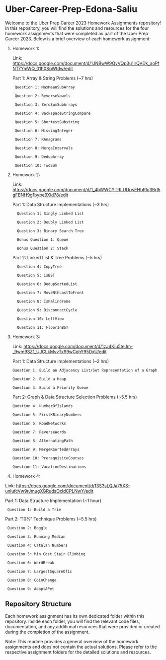 # Uber-Career-Prep-Edona-Saliu

Welcome to the Uber Prep Career 2023 Homework Assignments repository! In this repository, you will find the solutions and resources for the four homework assignments that were completed as part of the Uber Prep Career 2023.
Below is a brief overview of each homework assignment:

1. Homework 1:
   
     Link: https://docs.google.com/document/d/1JNBwW9QvVQp3u1irQVDk_aoPfNT7YmWQ_01hXSpWtdw/edit
   
     Part 1: Array & String Problems (~7 hrs)
     
        Question 1: MaxMeanSubArray
        
        Question 2: ReverseVowels
        
        Question 3: ZeroSumSubArrays
        
        Question 4: BackspaceStringCompare
        
        Question 5: ShortestSubstring
        
        Question 6: MissingInteger
        
        Question 7: KAnagrams
        
        Question 8: MergeIntervals
        
        Question 9: DedupArray
        
        Question 10: TwoSum


2. Homework 2:
   
   Link: https://docs.google.com/document/d/1_4bWWCYTRLUDrwEHbRIo3BrI5gFBNH9g1bype9Xid78/edit
   
   Part 1: Data Structure Implementations (~3 hrs)
   
         Question 1: Singly Linked List
      
         Question 2: Doubly Linked List
      
         Question 3: Binary Search Tree
      
         Bonus Question 1: Queue
      
         Bonus Question 2: Stack
   
    Part 2: Linked List & Tree Problems (~5 hrs)
   
         Question 4: CopyTree
      
         Question 5: IsBST
      
         Question 6: DedupSortedList
      
         Question 7: MoveNthLastToFront
      
         Question 8: IsPalindrome
      
         Question 9: DisconnectCycle
      
         Question 10: LeftView
      
         Question 11: FloorInBST

3. Homework 3:
   
   Link: https://docs.google.com/document/d/1zJ4Kiu5teJm-_9wm9SZ1_UJCLkMvvTx99wCqhY95DxU/edit
   
   Part 1: Data Structure Implementations (~2 hrs)
   
       Question 1: Build an Adjacency List/Set Representation of a Graph
      
       Question 2: Build a Heap
      
       Question 3: Build a Priority Queue
   
   Part 2: Graph & Data Structure Selection Problems (~5.5 hrs)
   
       Question 4: NumberOfIslands
      
       Question 5: FirstKBinaryNumbers
      
       Question 6: RoadNetworks
      
       Question 7: ReverseWords
      
       Question 8: AlternatingPath
      
       Question 9: MergeKSortedArrays
      
       Question 10: PrerequisiteCourses
      
       Question 11: VacationDestinations

4. Homework 4:
   
  Link: https://docs.google.com/document/d/13S3sLQJa75XS-unlufcVw9rJmugXGRudsOxIdCPLNwY/edit 
  
  Part 1: Data Structure Implementation (~1 hour)
  
     Question 1: Build a Trie
  
  Part 2: “10%” Technique Problems (~5.5 hrs)
  
     Question 2: Boggle
     
     Question 3: Running Median
     
     Question 4: Catalan Numbers
     
     Question 5: Min Cost Stair Climbing
     
     Question 6: WordBreak
     
     Question 7: LargestSquareOf1s
     
     Question 8: CoinChange
     
     Question 9: AdoptAPet




## Repository Structure

Each homework assignment has its own dedicated folder within this repository. Inside each folder, you will find the relevant code files, documentation, and any additional resources that were provided or created during the completion of the assignment.

Note: This readme provides a general overview of the homework assignments and does not contain the actual solutions. Please refer to the respective assignment folders for the detailed solutions and resources.
